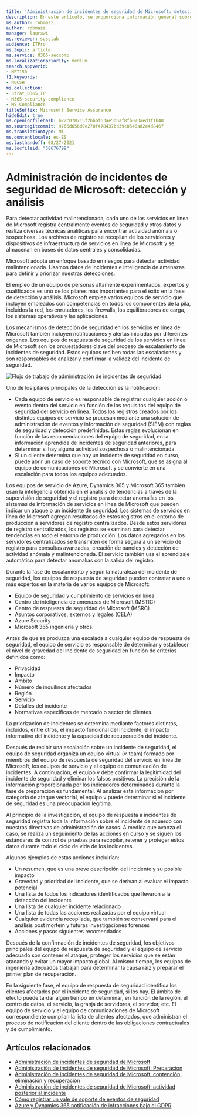 ```yaml
---
title: 'Administración de incidentes de seguridad de Microsoft: detección y análisis'
description: En este artículo, se proporciona información general sobre el proceso de análisis y detección de incidentes de seguridad en los servicios en línea de Microsoft.
ms.author: robmazz
author: robmazz
manager: laurawi
ms.reviewer: sosstah
audience: ITPro
ms.topic: article
ms.service: O365-seccomp
ms.localizationpriority: medium
search.appverid:
- MET150
f1.keywords:
- NOCSH
ms.collection:
- Strat_O365_IP
- M365-security-compliance
- MS-Compliance
titleSuffix: Microsoft Service Assurance
hideEdit: true
ms.openlocfilehash: b22c078715f2bbbf63ae5d6af8fb073aed1f1b48
ms.sourcegitcommit: 9766d656d0e270f478437bd39c0546ad2e4d846f
ms.translationtype: MT
ms.contentlocale: es-ES
ms.lasthandoff: 08/27/2021
ms.locfileid: "58676799"
---
```

# <a name="microsoft-security-incident-management-detection-and-analysis"></a>Administración de incidentes de seguridad de Microsoft: detección y análisis

Para detectar actividad malintencionada, cada uno de los servicios en línea de Microsoft registra centralmente eventos de seguridad y otros datos y realiza diversas técnicas analíticas para encontrar actividad anómala o sospechosa. Los archivos de registro se recopilan de los servidores y dispositivos de infraestructura de servicios en línea de Microsoft y se almacenan en bases de datos centrales y consolidadas.

Microsoft adopta un enfoque basado en riesgos para detectar actividad malintencionada. Usamos datos de incidentes e inteligencia de amenazas para definir y priorizar nuestras detecciones.

El empleo de un equipo de personas altamente experimentados, expertos y cualificados es uno de los pilares más importantes para el éxito en la fase de detección y análisis. Microsoft emplea varios equipos de servicio que incluyen empleados con competencias en todos los componentes de la pila, incluidos la red, los enrutadores, los firewalls, los equilibradores de carga, los sistemas operativos y las aplicaciones.

Los mecanismos de detección de seguridad en los servicios en línea de Microsoft también incluyen notificaciones y alertas iniciadas por diferentes orígenes. Los equipos de respuesta de seguridad de los servicios en línea de Microsoft son los orquestadores clave del proceso de escalamiento de incidentes de seguridad. Estos equipos reciben todas las escalaciones y son responsables de analizar y confirmar la validez del incidente de seguridad.

![Flujo de trabajo de administración de incidentes de seguridad.](../media/assurance-sim-workflow.png)

Uno de los pilares principales de la detección es la notificación:

- Cada equipo de servicio es responsable de registrar cualquier acción o evento dentro del servicio en función de los requisitos del equipo de seguridad del servicio en línea. Todos los registros creados por los distintos equipos de servicio se procesan mediante una solución de administración de eventos y información de seguridad (SIEM) con reglas de seguridad y detección predefinidas. Estas reglas evolucionan en función de las recomendaciones del equipo de seguridad, en la información aprendida de incidentes de seguridad anteriores, para determinar si hay alguna actividad sospechosa o malintencionada.
- Si un cliente determina que hay un incidente de seguridad en curso, puede abrir un caso de soporte técnico con Microsoft, que se asigna al equipo de comunicaciones de Microsoft y se convierte en una escalación para todos los equipos adecuados.

Los equipos de servicio de Azure, Dynamics 365 y Microsoft 365 también usan la inteligencia obtenida en el análisis de tendencias a través de la supervisión de seguridad y el registro para detectar anomalías en los sistemas de información de servicios en línea de Microsoft que pueden indicar un ataque o un incidente de seguridad. Los sistemas de servicios en línea de Microsoft agregan resultados de estos registros en el entorno de producción a servidores de registro centralizados. Desde estos servidores de registro centralizados, los registros se examinan para detectar tendencias en todo el entorno de producción. Los datos agregados en los servidores centralizados se transmiten de forma segura a un servicio de registro para consultas avanzadas, creación de paneles y detección de actividad anómala y malintencionada. El servicio también usa el aprendizaje automático para detectar anomalías con la salida del registro.

Durante la fase de escalamiento y según la naturaleza del incidente de seguridad, los equipos de respuesta de seguridad pueden contratar a uno o más expertos en la materia de varios equipos de Microsoft:

- Equipo de seguridad y cumplimiento de servicios en línea
- Centro de inteligencia de amenazas de Microsoft (MSTIC)
- Centro de respuesta de seguridad de Microsoft (MSRC)
- Asuntos corporativos, externos y legales (CELA)
- Azure Security
- Microsoft 365 ingeniería y otros.

Antes de que se produzca una escalada a cualquier equipo de respuesta de seguridad, el equipo de servicio es responsable de determinar y establecer el nivel de gravedad del incidente de seguridad en función de criterios definidos como:

- Privacidad
- Impacto
- Ámbito
- Número de inquilinos afectados
- Región
- Servicio
- Detalles del incidente
- Normativas específicas de mercado o sector de clientes.

La priorización de incidentes se determina mediante factores distintos, incluidos, entre otros, el impacto funcional del incidente, el impacto informativo del incidente y la capacidad de recuperación del incidente.

Después de recibir una escalación sobre un incidente de seguridad, el equipo de seguridad organiza un equipo virtual (v-team) formado por miembros del equipo de respuesta de seguridad del servicio en línea de Microsoft, los equipos de servicio y el equipo de comunicación de incidentes. A continuación, el equipo v debe confirmar la legitimidad del incidente de seguridad y eliminar los falsos positivos. La precisión de la información proporcionada por los indicadores determinados durante la fase de preparación es fundamental. Al analizar esta información por categoría de ataque vectorial, el equipo v puede determinar si el incidente de seguridad es una preocupación legítima.

Al principio de la investigación, el equipo de respuesta a incidentes de seguridad registra toda la información sobre el incidente de acuerdo con nuestras directivas de administración de casos. A medida que avanza el caso, se realiza un seguimiento de las acciones en curso y se siguen los estándares de control de pruebas para recopilar, retener y proteger estos datos durante todo el ciclo de vida de los incidentes.

Algunos ejemplos de estas acciones incluirían:

- Un resumen, que es una breve descripción del incidente y su posible impacto
- Gravedad y prioridad del incidente, que se derivan al evaluar el impacto potencial
- Una lista de todos los indicadores identificados que llevaron a la detección del incidente
- Una lista de cualquier incidente relacionado
- Una lista de todas las acciones realizadas por el equipo virtual
- Cualquier evidencia recopilada, que también se conservará para el análisis post mortem y futuras investigaciones forenses
- Acciones y pasos siguientes recomendados

Después de la confirmación de incidentes de seguridad, los objetivos principales del equipo de respuesta de seguridad y el equipo de servicio adecuado son contener el ataque, proteger los servicios que se están atacando y evitar un mayor impacto global. Al mismo tiempo, los equipos de ingeniería adecuados trabajan para determinar la causa raíz y preparar el primer plan de recuperación.

En la siguiente fase, el equipo de respuesta de seguridad identifica los clientes afectados por el incidente de seguridad, si los hay. El ámbito de efecto puede tardar algún tiempo en determinar, en función de la región, el centro de datos, el servicio, la granja de servidores, el servidor, etc. El equipo de servicio y el equipo de comunicaciones de Microsoft correspondiente compilan la lista de clientes afectados, que administran el proceso de notificación del cliente dentro de las obligaciones contractuales y de cumplimiento.

## <a name="related-articles"></a>Artículos relacionados

- [Administración de incidentes de seguridad de Microsoft](assurance-security-incident-management.md)
- [Administración de incidentes de seguridad de Microsoft: Preparación](assurance-sim-preparation.md)
- [Administración de incidentes de seguridad de Microsoft: contención, eliminación y recuperación](assurance-sim-containment-eradication-recovery.md)
- [Administración de incidentes de seguridad de Microsoft: actividad posterior al incidente](assurance-sim-post-incident-activity.md)
- [Cómo registrar un vale de soporte de eventos de seguridad](/azure/security/fundamentals/event-support-ticket)
- [Azure y Dynamics 365 notificación de infracciones bajo el GDPR](/compliance/regulatory/gdpr-breach-azure-dynamics)
